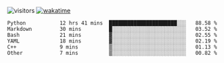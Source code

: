 <!--[![Top Langs](https://github-readme-stats.vercel.app/api/top-langs/?username=OrangeSodahub&layout=compact)](https://github.com/anuraghazra/github-readme-stats)-->
<!--[![OrangeSodahub's GitHub stats](https://github-readme-stats.vercel.app/api?username=OrangeSodahub)](https://github.com/anuraghazra/github-readme-stats)-->
![visitors](https://visitor-badge.glitch.me/badge?page_id=OrangeSodahub)
[![wakatime](https://wakatime.com/badge/user/55e306c3-cea9-4c2e-9056-61b183dcb26a.svg)](https://wakatime.com/@55e306c3-cea9-4c2e-9056-61b183dcb26a)
<!--START_SECTION:waka-->

```text
Python           12 hrs 41 mins  ██████████████████████░░░   88.58 %
Markdown         30 mins         █░░░░░░░░░░░░░░░░░░░░░░░░   03.52 %
Bash             21 mins         ▓░░░░░░░░░░░░░░░░░░░░░░░░   02.55 %
YAML             18 mins         ▓░░░░░░░░░░░░░░░░░░░░░░░░   02.19 %
C++              9 mins          ▒░░░░░░░░░░░░░░░░░░░░░░░░   01.13 %
Other            7 mins          ▒░░░░░░░░░░░░░░░░░░░░░░░░   00.82 %
```

<!--END_SECTION:waka-->
